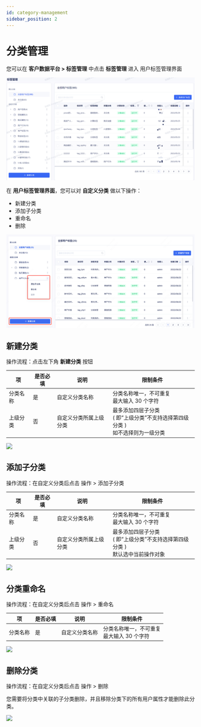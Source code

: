 ```yaml
---
id: category-management
sidebar_position: 2
---
```


# 分类管理

您可以在 **客户数据平台 > 标签管理** 中点击 **标签管理** 进入 用户标签管理界面

![picture 1](/img/a03c47e619f46137fe921f32a92c1e56a8664f7843e27346ea5794937704afdb_pic_1685366720207_2023-05-29.png)  



在 **用户标签管理界面**，您可以对 **自定义分类** 做以下操作：

- 新建分类
- 添加子分类
- 重命名
- 删除

![图 6](/img/7cadf048c6f5447819ea9a49850d6a61ffbd960835a48c6d4c05682ac1fe3ebb.png)  


## 新建分类

操作流程：点击左下角 **新建分类** 按钮

| 项       | 是否必填 | 说明                   | 限制条件                                                                             |
| -------- | -------- | ---------------------- | ------------------------------------------------------------------------------------ |
| 分类名称 | 是       | 自定义分类名称         | 分类名称唯一，不可重复<br/>最大输入 30 个字符                                        |
| 上级分类 | 否       | 自定义分类所属上级分类 | 最多添加四层子分类<br/>( 即“上级分类”不支持选择第四级分类 )<br/>如不选择则为一级分类 |

![](/img/用户属性-分类管理-新建分类.png)

## 添加子分类

操作流程：在自定义分类后点击 操作 > 添加子分类

| 项       | 是否必填 | 说明                   | 限制条件                                                                             |
| -------- | -------- | ---------------------- | ------------------------------------------------------------------------------------ |
| 分类名称 | 是       | 自定义分类名称         | 分类名称唯一，不可重复<br/>最大输入 30 个字符                                        |
| 上级分类 | 否       | 自定义分类所属上级分类 | 最多添加四层子分类<br/>( 即“上级分类”不支持选择第四级分类 )<br/>默认选中当前操作对象 |

![](/img/用户属性-分类管理-添加子分类.png)

## 分类重命名

操作流程：在自定义分类后点击 操作 > 重命名

| 项       | 是否必填 | 说明           | 限制条件                                      |
| -------- | -------- | -------------- | --------------------------------------------- |
| 分类名称 | 是       | 自定义分类名称 | 分类名称唯一，不可重复<br/>最大输入 30 个字符 |

![](/img/用户属性-分类管理-重命名.png)

## 删除分类

操作流程：在自定义分类后点击 操作 > 删除

您需要将分类中关联的子分类删除，并且移除分类下的所有用户属性才能删除此分类。

![](/img/用户属性-分类管理-删除.png)
